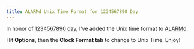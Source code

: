 ```yaml
---
title: ALARMd Unix Time Format for 1234567890 Day
---
```


In honor of [1234567890 day][1], I’ve added the Unix time format to [ALARMd][2].

 [1]: http://www.1234567890day.com/
 [2]: http://www.alarmd.com/

Hit **Options**, then the **Clock Format tab** to change to Unix Time. Enjoy!
